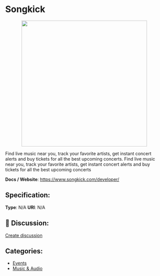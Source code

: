# Songkick
<p align="center">
    <img width="400" src="https://raw.githubusercontent.com/apis-list/apis-list/main/apis/songkick/logo_256x256.png" />
</p>

Find live music near you, track your favorite artists, get instant concert alerts and buy tickets for all the best upcoming concerts.  Find live music near you, track your favorite artists, get instant concert alerts and buy tickets for all the best upcoming concerts

**Docs / Website**: https://www.songkick.com/developer/

## Specification:
**Type**:  N/A 
**URI**:  N/A 

## 💬 Discussion:
[Create discussion](https://github.com/apis-list/apis-list/discussions/new)

## Categories:
- [Events](https://github.com/apis-list/apis-list#events)
- [Music & Audio](https://github.com/apis-list/apis-list#music-and-audio)



